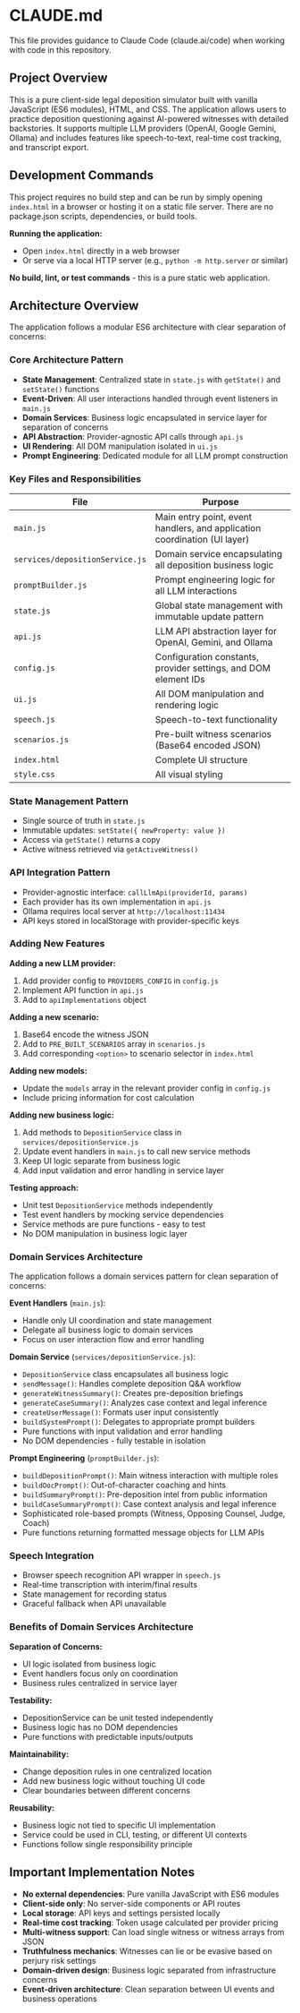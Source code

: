 # CLAUDE.md

This file provides guidance to Claude Code (claude.ai/code) when working with code in this repository.

## Project Overview

This is a pure client-side legal deposition simulator built with vanilla JavaScript (ES6 modules), HTML, and CSS. The application allows users to practice deposition questioning against AI-powered witnesses with detailed backstories. It supports multiple LLM providers (OpenAI, Google Gemini, Ollama) and includes features like speech-to-text, real-time cost tracking, and transcript export.

## Development Commands

This project requires no build step and can be run by simply opening `index.html` in a browser or hosting it on a static file server. There are no package.json scripts, dependencies, or build tools.

**Running the application:**
- Open `index.html` directly in a web browser
- Or serve via a local HTTP server (e.g., `python -m http.server` or similar)

**No build, lint, or test commands** - this is a pure static web application.

## Architecture Overview

The application follows a modular ES6 architecture with clear separation of concerns:

### Core Architecture Pattern
- **State Management**: Centralized state in `state.js` with `getState()` and `setState()` functions
- **Event-Driven**: All user interactions handled through event listeners in `main.js`
- **Domain Services**: Business logic encapsulated in service layer for separation of concerns
- **API Abstraction**: Provider-agnostic API calls through `api.js`
- **UI Rendering**: All DOM manipulation isolated in `ui.js`
- **Prompt Engineering**: Dedicated module for all LLM prompt construction

### Key Files and Responsibilities

| File | Purpose |
|------|---------|
| `main.js` | Main entry point, event handlers, and application coordination (UI layer) |
| `services/depositionService.js` | Domain service encapsulating all deposition business logic |
| `promptBuilder.js` | Prompt engineering logic for all LLM interactions |
| `state.js` | Global state management with immutable update pattern |
| `api.js` | LLM API abstraction layer for OpenAI, Gemini, and Ollama |
| `config.js` | Configuration constants, provider settings, and DOM element IDs |
| `ui.js` | All DOM manipulation and rendering logic |
| `speech.js` | Speech-to-text functionality |
| `scenarios.js` | Pre-built witness scenarios (Base64 encoded JSON) |
| `index.html` | Complete UI structure |
| `style.css` | All visual styling |

### State Management Pattern
- Single source of truth in `state.js`
- Immutable updates: `setState({ newProperty: value })`
- Access via `getState()` returns a copy
- Active witness retrieved via `getActiveWitness()`

### API Integration Pattern
- Provider-agnostic interface: `callLlmApi(providerId, params)`
- Each provider has its own implementation in `api.js`
- Ollama requires local server at `http://localhost:11434`
- API keys stored in localStorage with provider-specific keys

### Adding New Features

**Adding a new LLM provider:**
1. Add provider config to `PROVIDERS_CONFIG` in `config.js`
2. Implement API function in `api.js`
3. Add to `apiImplementations` object

**Adding a new scenario:**
1. Base64 encode the witness JSON
2. Add to `PRE_BUILT_SCENARIOS` array in `scenarios.js`
3. Add corresponding `<option>` to scenario selector in `index.html`

**Adding new models:**
- Update the `models` array in the relevant provider config in `config.js`
- Include pricing information for cost calculation

**Adding new business logic:**
1. Add methods to `DepositionService` class in `services/depositionService.js`
2. Update event handlers in `main.js` to call new service methods
3. Keep UI logic separate from business logic
4. Add input validation and error handling in service layer

**Testing approach:**
- Unit test `DepositionService` methods independently
- Test event handlers by mocking service dependencies
- Service methods are pure functions - easy to test
- No DOM manipulation in business logic layer

### Domain Services Architecture
The application follows a domain services pattern for clean separation of concerns:

**Event Handlers** (`main.js`):
- Handle only UI coordination and state management
- Delegate all business logic to domain services
- Focus on user interaction flow and error handling

**Domain Service** (`services/depositionService.js`):
- `DepositionService` class encapsulates all business logic
- `sendMessage()`: Handles complete deposition Q&A workflow
- `generateWitnessSummary()`: Creates pre-deposition briefings
- `generateCaseSummary()`: Analyzes case context and legal inference
- `createUserMessage()`: Formats user input consistently
- `buildSystemPrompt()`: Delegates to appropriate prompt builders
- Pure functions with input validation and error handling
- No DOM dependencies - fully testable in isolation

**Prompt Engineering** (`promptBuilder.js`):
- `buildDepositionPrompt()`: Main witness interaction with multiple roles
- `buildOocPrompt()`: Out-of-character coaching and hints
- `buildSummaryPrompt()`: Pre-deposition intel from public information
- `buildCaseSummaryPrompt()`: Case context analysis and legal inference
- Sophisticated role-based prompts (Witness, Opposing Counsel, Judge, Coach)
- Pure functions returning formatted message objects for LLM APIs

### Speech Integration
- Browser speech recognition API wrapper in `speech.js`
- Real-time transcription with interim/final results
- State management for recording status
- Graceful fallback when API unavailable

### Benefits of Domain Services Architecture

**Separation of Concerns:**
- UI logic isolated from business logic
- Event handlers focus only on coordination
- Business rules centralized in service layer

**Testability:**
- DepositionService can be unit tested independently
- Business logic has no DOM dependencies
- Pure functions with predictable inputs/outputs

**Maintainability:**
- Change deposition rules in one centralized location
- Add new business logic without touching UI code
- Clear boundaries between different concerns

**Reusability:**
- Business logic not tied to specific UI implementation
- Service could be used in CLI, testing, or different UI contexts
- Functions follow single responsibility principle

## Important Implementation Notes

- **No external dependencies**: Pure vanilla JavaScript with ES6 modules
- **Client-side only**: No server-side components or API routes
- **Local storage**: API keys and settings persisted locally
- **Real-time cost tracking**: Token usage calculated per provider pricing
- **Multi-witness support**: Can load single witness or witness arrays from JSON
- **Truthfulness mechanics**: Witnesses can lie or be evasive based on perjury risk settings
- **Domain-driven design**: Business logic separated from infrastructure concerns
- **Event-driven architecture**: Clean separation between UI events and business operations